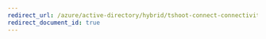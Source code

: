 ```yaml
---
redirect_url: /azure/active-directory/hybrid/tshoot-connect-connectivity
redirect_document_id: true
---
```

